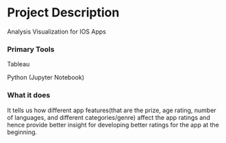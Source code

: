 # Project Description

Analysis Visualization for IOS Apps

### Primary Tools
Tableau

Python (Jupyter Notebook)

### What it does
It tells us how different app features(that are the prize, age rating, number of languages, and different categories/genre) affect the app ratings and hence provide better insight for developing better ratings for the app at the beginning.
